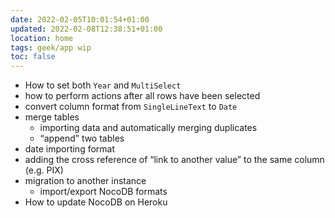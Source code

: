 ```yaml
---
date: 2022-02-05T10:01:54+01:00
updated: 2022-02-08T12:38:51+01:00
location: home
tags: geek/app wip
toc: false
---
```

- How to set both `Year` and `MultiSelect`
- how to perform actions after all rows have been selected
- convert column format from `SingleLineText` to `Date`
- merge tables
	- importing data and automatically merging duplicates
	- “append” two tables
- date importing format
- adding the cross reference of “link to another value” to the same column (e.g. PIX)
- migration to another instance
	- import/export NocoDB formats
- How to update NocoDB on Heroku